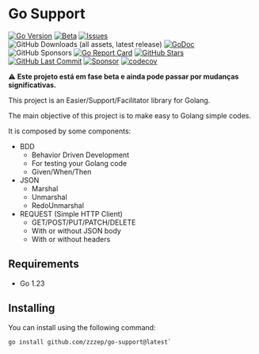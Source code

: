 # Go Support

[![Go Version](https://img.shields.io/github/go-mod/go-version/zzzep/go-support)](https://golang.org)
[![Beta](https://img.shields.io/badge/status-beta-yellow)](https://github.com/zzzep/go-support)
[![Issues](https://img.shields.io/github/issues/zzzep/go-support)](https://github.com/zzzep/go-support/issues)
![GitHub Downloads (all assets, latest release)](https://img.shields.io/github/downloads/zzzep/go-support/total)
[![GoDoc](https://godoc.org/github.com/zzzep/go-support?status.svg)](https://godoc.org/github.com/zzzep/go-support)
![GitHub Sponsors](https://img.shields.io/github/sponsors/zzzep)
[![Go Report Card](https://goreportcard.com/badge/github.com/zzzep/go-support)](https://goreportcard.com/report/github.com/zzzep/go-support)
[![GitHub Stars](https://img.shields.io/github/stars/zzzep/go-support)](https://github.com/zzzep/go-support/stargazers)
[![GitHub Last Commit](https://img.shields.io/github/last-commit/zzzep/go-support)](https://github.com/zzzep/go-support/commits/main)
[![Sponsor](https://img.shields.io/badge/sponsor-zzzep-red)](https://github.com/sponsors/zzzep)
[![codecov](https://codecov.io/github/zzzep/go-support/graph/badge.svg?token=928J9KJUO8)](https://codecov.io/github/zzzep/go-support)


⚠️ **Este projeto está em fase beta e ainda pode passar por mudanças significativas.**

This project is an Easier/Support/Facilitator library for Golang.

The main objective of this project is to make easy to Golang simple codes.

It is composed by some components:

- BDD
  - Behavior Driven Development
  - For testing your Golang code
  - Given/When/Then
- JSON 
  - Marshal
  - Unmarshal
  - RedoUnmarshal
- REQUEST (Simple HTTP Client)
  - GET/POST/PUT/PATCH/DELETE
  - With or without JSON body
  - With or without headers

## Requirements
 - Go 1.23

## Installing

You can install using the following command:
```bash
go install github.com/zzzep/go-support@latest`
```